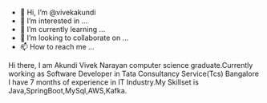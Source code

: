 - 👋 Hi, I’m @vivekakundi
- 👀 I’m interested in ...
- 🌱 I’m currently learning ...
- 💞️ I’m looking to collaborate on ...
- 📫 How to reach me ...

Hi there, I am Akundi Vivek Narayan computer science graduate.Currently working as Software Developer in Tata Consultancy Service(Tcs) Bangalore I have 7 months of 
experience in IT Industry.My Skillset is Java,SpringBoot,MySql,AWS,Kafka.
